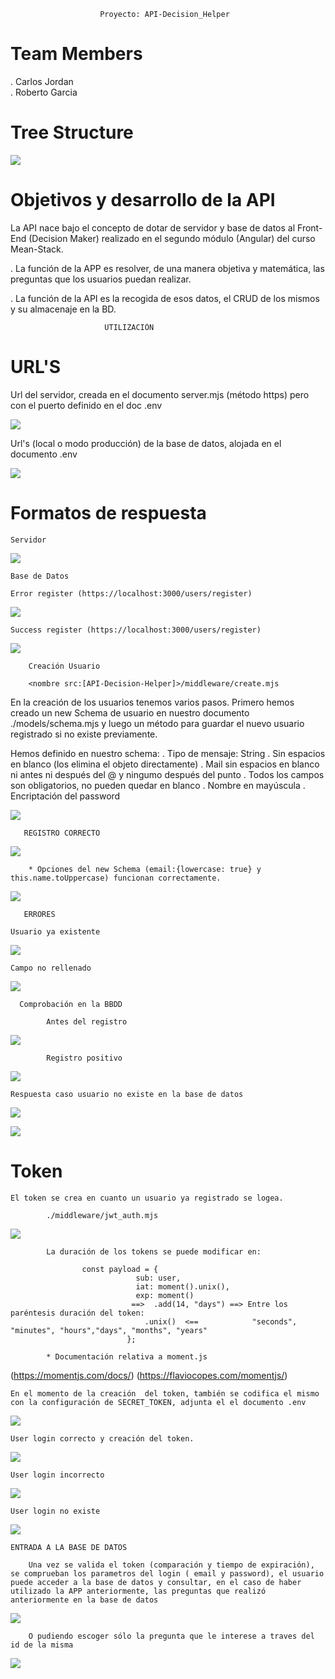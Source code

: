                         Proyecto: API-Decision_Helper

# Team Members
    
. Carlos Jordan  
. Roberto Garcia

# Tree Structure

![](https://imgur.com/FUbrrbI.png)

#  Objetivos y desarrollo de la API  

La API nace bajo el concepto de dotar de servidor y base de datos al Front-End (Decision Maker) realizado en el segundo módulo (Angular) del curso Mean-Stack.

. La función de la APP es resolver, de una manera objetiva y matemática, las preguntas que los usuarios puedan realizar. 

. La función de la API es la recogida de esos datos, el CRUD de los mismos y su almacenaje en la BD. 



                         UTILIZACIÓN        

# URL'S

  Url del servidor, creada en el documento server.mjs (método https) pero con el puerto definido en el doc .env

  ![](https://imgur.com/k09qqtR.png)

  Url's (local o modo producción) de la base de datos, alojada en el documento .env

  ![](https://imgur.com/0Mtrk03.png)

# Formatos de respuesta

    Servidor

![](https://imgur.com/2AH61RE.png)

    Base de Datos

    Error register (https://localhost:3000/users/register)

![](https://imgur.com/VoxjoFF.png)

    Success register (https://localhost:3000/users/register)

![](https://imgur.com/Vbovdsg.png)

    

        Creación Usuario

        <nombre src:[API-Decision-Helper]>/middleware/create.mjs

En la creación de los usuarios tenemos varios pasos. Primero hemos creado un new Schema de usuario en nuestro documento ./models/schema.mjs y luego un método para guardar el nuevo usuario registrado si no existe previamente.

Hemos definido en nuestro schema:
            . Tipo de mensaje: String
            . Sin espacios en blanco (los elimina el objeto directamente)
            . Mail sin espacios en blanco ni antes ni después del @ y ningumo después del punto
            . Todos los campos son obligatorios, no pueden quedar en blanco
            . Nombre en mayúscula
            . Encriptación del password

![](https://imgur.com/EaY5HWl.png)   

       REGISTRO CORRECTO

![](https://imgur.com/jAvBWmj.png)  

        * Opciones del new Schema (email:{lowercase: true} y this.name.toUppercase) funcionan correctamente.

![](https://imgur.com/lelIsMI.png)
         
       ERRORES

    Usuario ya existente  

![](https://imgur.com/m62VGtL.png)   

    Campo no rellenado

![](https://imgur.com/4vHgJBM.png)    



      Comprobación en la BBDD

            Antes del registro

![](https://imgur.com/c8DE4Za.png)

            Registro positivo

![](https://imgur.com/qhz3VFr.png)
    
    Respuesta caso usuario no existe en la base de datos

![](https://imgur.com/TDsGp4r.png)
            
![](https://imgur.com/5uUKixD.png)

# Token

    El token se crea en cuanto un usuario ya registrado se logea. 
    
            ./middleware/jwt_auth.mjs

![](https://imgur.com/sejxwGS.png)

            La duración de los tokens se puede modificar en:

                    const payload = {
                                sub: user,
                                iat: moment().unix(),
                                exp: moment()                                
                               ==>  .add(14, "days") ==> Entre los paréntesis duración del token:  
                                  .unix()  <==            "seconds", "minutes", "hours","days", "months", "years"
                              };

            * Documentación relativa a moment.js
(https://momentjs.com/docs/)
(https://flaviocopes.com/momentjs/)

    En el momento de la creación  del token, también se codifica el mismo con la configuración de SECRET_TOKEN, adjunta el el documento .env

![](https://imgur.com/CX4Vc5h.png)         

    User login correcto y creación del token.

![](https://imgur.com/0uUe1xh.png)  

    User login incorrecto

![](https://imgur.com/UbVjRcF.png)

    User login no existe

![](https://imgur.com/cSiaU6Y.png)        

    ENTRADA A LA BASE DE DATOS

        Una vez se valida el token (comparación y tiempo de expiración), se comprueban los parametros del login ( email y password), el usuario puede acceder a la base de datos y consultar, en el caso de haber utilizado la APP anteriormente, las preguntas que realizó anteriormente en la base de datos

![](https://imgur.com/6sDqQeM.png)

        O pudiendo escoger sólo la pregunta que le interese a traves del id de la misma

![](https://imgur.com/0SM2WO7.png)    


   
             
                          

            


    




